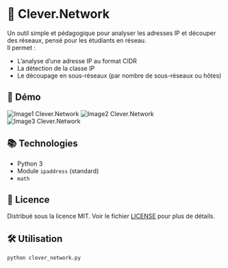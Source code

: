 # 🧠 Clever.Network

Un outil simple et pédagogique pour analyser les adresses IP et découper des réseaux, pensé pour les étudiants en réseau.  
Il permet :
- L’analyse d’une adresse IP au format CIDR
- La détection de la classe IP
- Le découpage en sous-réseaux (par nombre de sous-réseaux ou hôtes)

## 🚀 Démo
![Image1 Clever.Network](Clever_picture1.gif)
![Image2 Clever.Network](Clever_picture2.gif)
![Image3 Clever.Network](Clever_picture3.gif)

## 📚 Technologies
- Python 3
- Module `ipaddress` (standard)
- `math`

## 📜 Licence
Distribué sous la licence MIT. Voir le fichier [LICENSE](LICENSE) pour plus de détails.

## 🛠️ Utilisation

```bash
python clever_network.py
